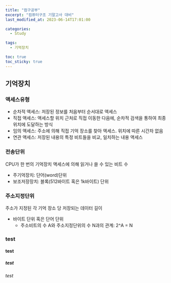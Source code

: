 ```yaml
---
title: "컴구공부"
excerpt: "컴퓨터구조 기말고사 대비"
last_modified_at: 2023-06-14T17:01:00

categories:
  - Study

tags:
  - 기억장치

toc: true
toc_sticky: true
---
```


## 기억장치
### 액세스유형
- 순차적 액세스: 저장된 정보를 처음부터 순서대로 액세스
- 직접 액세스: 액세스할 위치 근처로 직접 이동한 다음에, 순차적 검색을 통하여 최종 위치에 도달하는 방식
- 임의 액세스: 주소에 의해 직접 기억 장소를 찾아 액세스. 위치에 따른 시간차 없음
- 연관 액세스: 저장된 내용의 특정 비트들을 비교, 일치하는 내용 액세스

### 전송단위
CPU가 한 번의 기억장치 액세스에 의해 읽거나 쓸 수 있는 비트 수   
- 주기억장치: 단어(word)단위
- 보조저장장치: 블록(512바이트 혹은 1k바이트) 단위

### 주소지정단위
주소가 지정된 각 기억 장소 당 저장되는 데이터 길이
- 바이트 단위 혹은 단어 단위
  + 주소비트의 수 A와 주소지정단위의 수 N과의 관계: 2^A = N

### test
#### test
##### test
###### test